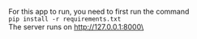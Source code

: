 For this app to run, you need to first run the command\
`pip install -r requirements.txt`\
The server runs on http://127.0.0.1:8000\